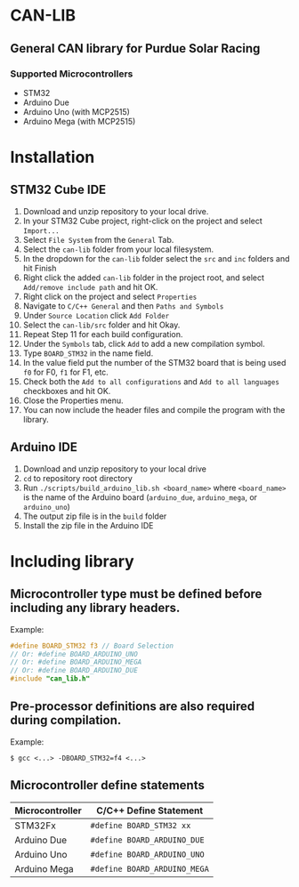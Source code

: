 # CAN-LIB
## General CAN library for Purdue Solar Racing
### Supported Microcontrollers
 - STM32
 - Arduino Due
 - Arduino Uno (with MCP2515)
 - Arduino Mega (with MCP2515)

# Installation

## STM32 Cube IDE

 1. Download and unzip repository to your local drive.
 2. In your STM32 Cube project, right-click on the project and select `Import...`
 3. Select `File System` from the `General` Tab.
 4. Select the `can-lib` folder from your local filesystem.
 5. In the dropdown for the `can-lib` folder select the `src` and `inc` folders and hit Finish
 7. Right click the added `can-lib` folder in the project root, and select `Add/remove include path` and hit OK.
 8. Right click on the project and select `Properties`
 9. Navigate to `C/C++ General` and then `Paths and Symbols`
 10. Under `Source Location` click `Add Folder`
 11. Select the `can-lib/src` folder and hit Okay.
 12. Repeat Step 11 for each build configuration.
 13. Under the `Symbols` tab, click `Add` to add a new compilation symbol.
 14. Type `BOARD_STM32` in the name field.
 15. In the value field put the number of the STM32 board that is being used `f0` for F0, `f1` for F1, etc.
 16. Check both the `Add to all configurations` and `Add to all languages` checkboxes and hit OK.
 17. Close the Properties menu.
 18. You can now include the header files and compile the program with the library.

## Arduino IDE
 1. Download and unzip repository to your local drive
 2. `cd` to repository root directory
 3. Run `./scripts/build_arduino_lib.sh <board_name>` where `<board_name>` is the name of the Arduino board (`arduino_due`, `arduino_mega`, or `arduino_uno`)
 4. The output zip file is in the `build` folder
 5. Install the zip file in the Arduino IDE

# Including library
## Microcontroller type must be defined before including any library headers.

Example:
```c
#define BOARD_STM32 f3 // Board Selection
// Or: #define BOARD_ARDUINO_UNO
// Or: #define BOARD_ARDUINO_MEGA
// Or: #define BOARD_ARDUINO_DUE
#include "can_lib.h"
```

## Pre-processor definitions are also required during compilation.

Example:
```
$ gcc <...> -DBOARD_STM32=f4 <...>
```

## Microcontroller define statements
| Microcontroller	| C/C++ Define Statement 		|
| ----------------- | ----------------------------- |
| STM32Fx			| `#define BOARD_STM32 xx`		|
| Arduino Due		| `#define BOARD_ARDUINO_DUE`	|
| Arduino Uno		| `#define BOARD_ARDUINO_UNO`	|
| Arduino Mega		| `#define BOARD_ARDUINO_MEGA`	|
